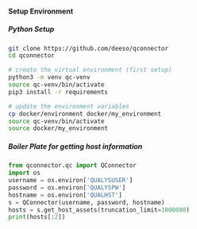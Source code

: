#### Setup Environment

##### Python Setup
```bash
git clone https://github.com/deeso/qconnector
cd qconnector

# create the virtual environment (first setup)
python3 -m venv qc-venv
source qc-venv/bin/activate
pip3 install -r requirements

# update the environment variables
cp docker/environment docker/my_environment
source qc-venv/bin/activate
source docker/my_environment
```

##### Boiler Plate for getting host information
```python
from qconnector.qc import QConnector
import os
username = os.environ['QUALYSUSER']
password = os.environ['QUALYSPW']
hostname = os.environ['QUALHST']
s = QConnector(username, password, hostname)
hosts = s.get_host_assets(truncation_limit=1000000)
print(hosts[:2])
```
